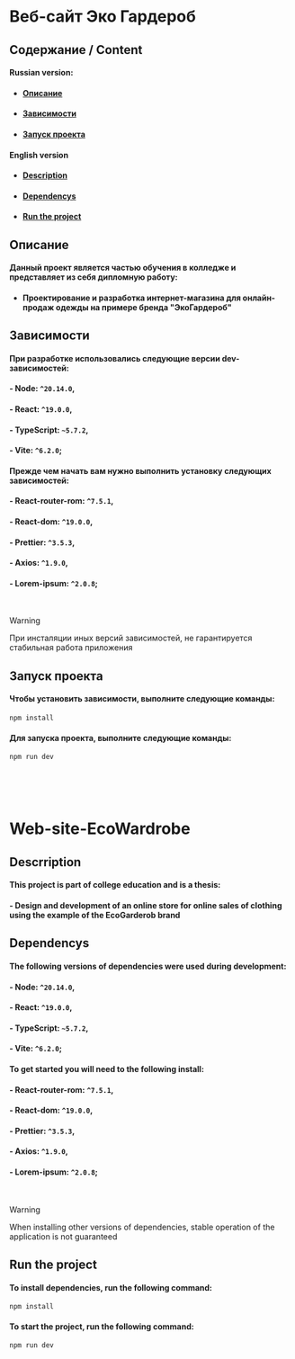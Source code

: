 # Веб-сайт Эко Гардероб
## Содержание / Content
#### Russian version:
- #### [Описание](#DescriptionRu)
- #### [Зависимости](#DependencysRu)
- #### [Запуск проекта](#RunProjectRu)

#### English version
- #### [Description](#DescriptionEng)
- #### [Dependencys](#DependencysEng)
- #### [Run the project](#RunProjectEng)

<!--  -->

<a name='DescriptionRu'></a>
## Описание

#### Данный проект является частью обучения в колледже и представляет из себя дипломную работу:
- #### Проектирование и разработка интернет-магазина для онлайн-продаж одежды на примере бренда "ЭкоГардероб"

<!--  -->

<a name='DependencysRu'></a>
## Зависимости

#### При разработке использовались следующие версии dev-зависимостей:
#### - Node: ```^20.14.0```,
#### - React: ```^19.0.0```,
#### - TypeScript: ```~5.7.2```,
#### - Vite: ```^6.2.0```;

#### Прежде чем начать вам нужно выполнить установку следующих зависимостей:
#### - React-router-rom: ```^7.5.1```,
#### - React-dom: ```^19.0.0```,
#### - Prettier: ```^3.5.3```,
#### - Axios: ```^1.9.0```,
#### - Lorem-ipsum: ```^2.0.8```;

<br>

> [!WARNING]
> При инсталяции иных версий зависимостей, не гарантируется стабильная работа приложения

<!--  -->

<a name='RunProjectRu'></a>
## Запуск проекта

#### Чтобы установить зависимости, выполните следующие команды:
```terminal
npm install
```

#### Для запуска проекта, выполните следующие команды:
```terminal
npm run dev
```

<br>
<br>
<br>

# Web-site-EcoWardrobe

<!--  -->

<a name='DescriptionEng'></a>
## Descrription

#### This project is part of college education and is a thesis:
#### - Design and development of an online store for online sales of clothing using the example of the EcoGarderob brand

<!--  -->

<a name='DependencysEng'></a>
## Dependencys

#### The following versions of dependencies were used during development:
#### - Node: ```^20.14.0```,
#### - React: ```^19.0.0```,
#### - TypeScript: ```~5.7.2```,
#### - Vite: ```^6.2.0```;

#### To get started you will need to the following install:
#### - React-router-rom: ```^7.5.1```,
#### - React-dom: ```^19.0.0```,
#### - Prettier: ```^3.5.3```,
#### - Axios: ```^1.9.0```,
#### - Lorem-ipsum: ```^2.0.8```;

<br>

> [!WARNING]
> When installing other versions of dependencies, stable operation of the application is not guaranteed

<!--  -->

<a name='RunProjectEng'></a>
## Run the project

#### To install dependencies, run the following command:
```
npm install
```

#### To start the project, run the following command:
```
npm run dev
```